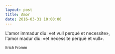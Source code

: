 ```yaml
---
layout: post
title: Amor
date: 2016-03-31 10:00:00
---
```


L'amor immadur diu: «et vull perquè et necessite»,<br />
l'amor madur diu: «et necessite perquè et vull». <br />

<small>Erich Fromm</small>

